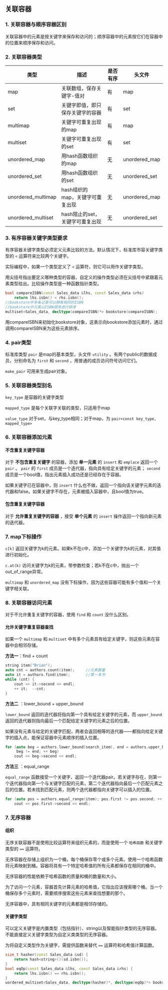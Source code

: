 ## 关联容器

### 1. 关联容器与顺序容器区别

关联容器中的元素是按关键字来保存和访问的；顺序容器中的元素按它们在容器中的位置来顺序保存和访问。

### 2. 关联容器类型

| 类型               | 描述                             | 是否有序 | 头文件        |
| ------------------ | -------------------------------- | -------- | ------------- |
| map                | 关联数组，保存关键字-值对        | 有       | map           |
| set                | 关键字即值，即只保存关键字的容器 | 有       | set           |
| multimap           | 关键字可重复出现的map            | 有       | map           |
| multiset           | 关键字可重复出现的set            | 有       | set           |
| unordered_map      | 用hash函数组织的map              | 无       | unordered_map |
| unordered_set      | 用hash函数组织的set              | 无       | unordered_set |
| unordered_multimap | hash组织的map，关键字可重复出现  | 无       | unordered_map |
| unordered_multiset | hash阻止的set，关键字可重复出现  | 无       | unordered_set |

### 3. 有序容器关键字类型要求

有序容器关键字类型必须定义元素比较的方法。默认情况下，标准库市容关键字类型的 `<` 运算符来比较两个关键字。

实际编程中，如果一个类型定义了 `<` 运算符，则它可以用作关键字类型。

用尖括号指出要定义哪种类型的容器，自定义的操作类型必须在尖括号中紧跟着元素类型给出。比较操作类型是一种函数指针类型。

```c++
bool compareISBN(const Sales_data &lhs, const Sales_data &rhs) 
    return lhs.isbn() < rhs.isbn();
//bookstore中多条记录可以拥有相同的ISBN
//bookstore中元素以ISBN顺序进行排序
multiset<Sales_data, decltype(compareISBN)*> bookstore(compareISBN);
```

用compareISBN来初始化bookstore对象，这表示向bookstore添加元素时，通过调用compareISBN来为这些元素排序。

### 4. pair类型

标准库类型 `pair` 是map的基本类型，头文件 `utility` 。有两个public的数据成员，分别命名为 `first` 和 `second` ，用普通的成员访问符号访问它们。

`make_pair` 可用来生成pair对象。

  ### 5. 关联容器类型别名

`key_type` 是容器的关键字类型

`mapped_type` 是每个关联字关联的类型，只适用于map

`value_type` 对于set，与key_type相同；对于map，为 `pair<const key_type, mapped_type>`

### 6. 关联容器添加元素

#### 不含重复关键字容器

对于 **不包含重复关键字** 的容器，添加 **单一元素** 的 `insert` 和 `emplace` 返回一个 `pair` 。
`pair` 的 `first` 成员是一个迭代器，指向具有给定关键字的元素； `second`  成员是一个bool值，指出元素插入成功还是已经存在于容器。

如果关键字已在容器中，则 `insert` 什么也不做，返回一个指向该关键字元素的迭代器和false。如果关键字不存在，元素被插入容器中，且bool值为true。

#### 包含重复关键字容器

对于 **允许重复关键字的容器** ，接受 **单个元素** 的 `insert` 操作返回一个指向新元素的迭代器。

### 7. map下标操作

`c[k]` 返回关键字为k的元素。如果k不在c中，添加一个关键字为k的元素，对其值进行初始化。

`c.at(k)` 访问关键字为k的元素，带参数检查；若k不在c中，抛出一个out_of_range异常。

`multimap` 和 `unordered_map` 没有下标操作，因为这些容器可能有多个值和一个关键字相关联。

### 8. 关联容器访问元素

对于不允许重复关键字的容器，使用 `find` 和 `count` 没什么区别。

#### 允许关键字重复容器查找

如果一个 `multimap` 和 `multiset` 中有多个元素具有给定关键字，则这些元素在容器中会相邻存储。

**方法一**：find + count

```c++
string item("Brian");
auto cnt = authors.count(item);		//元素数量
auto it = authors.find(item);		//第一本书
while (cnt) {
    cout << it->second << endl;
    ++ it;	--cnt;
}
```

**方法二** ：lower_bound + upper_bound

`lower_bound` 返回的迭代器将指向第一个具有给定关键字的元素，而 `upper_bound` 返回的迭代器则指向最后一个匹配给定关键字的元素之后的位置。

如果没有元素与给定的关键字匹配，两者会返回相等的迭代器——都指向给定关键字的插入点，能保证容器中元素顺序的插入位置。

```c++
for (auto beg = authors.lower_bound(search_item), end = authors.upper_bound();
     beg != end; ++ beg) 
    cout << beg->second << endl;
```

**方法三** ：equal_range

`equal_range` 函数接受一个关键字，返回一个迭代器pair。若关键字存在，则第一个迭代器指向第一个与关键字匹配的元素，第二个迭代器指向最后一个匹配元素之后的位置。若未找到匹配元素，则两个迭代器都指向关键字可以插入的位置。

```c++
for (auto pos = authors.equal_range(item); pos.first != pos.second; ++ pos.first)
    cout << pos.first->second << endl;
```

### 7. 无序容器

#### 组织

无序关联容器不是使用比较运算符来组织元素的，而是使用一个 `哈希函数` 和关键字类型的 `==` 运算符。

无序容器在存储上组织为一个桶，每个桶保存零个或多个元素。使用一个哈希函数将元素映射到桶。容器将具有一个特定哈希值的所有元素都保存在相同的桶中。

无序容器的性能依赖于哈希函数的质量和桶的数量和大小。

为了访问一个元素，容器首先计算元素的哈希值，它指出应该搜索哪个桶。当一个桶保存多个元素时，需要顺序搜索这些元素来查找想要的那个。

无序容器中，具有相同关键字的元素都是相邻存储的。

#### 关键字类型

可以定义关键字是内置类型（包括指针）、string以及智能指针类型的无序容器。不能直接定义关键字类型为自定义类类型的无序容器。

为将自定义类型作为关键字，需提供函数来替代 `==` 运算符和哈希值计算函数。

```c++
size_t hasher(const Sales_data &sd) {
    return hash<string>()(sd.isbn());
}
bool eqOp(const Sales_data &lhs, const Sales_data &rhs) {
    return lhs.isbn() == rhs.isbn();
}
uordered_multiset<Sales_data, decltype(hasher)*, decltype(eqOp)*> bookstore(42, hasher, eqOp);
```





























